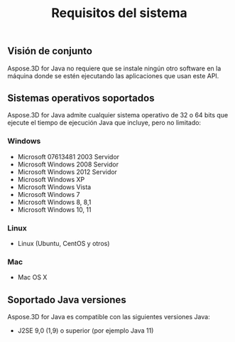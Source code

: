 ﻿---
title: Requisitos del sistema
type: docs
weight: 40
url: /es/java/system-requirements/
description: Aspose.3D for Java no requiere que se instale ningún otro software en la máquina donde se estén ejecutando las aplicaciones que usan este API.
---
## **Visión de conjunto**
Aspose.3D for Java no requiere que se instale ningún otro software en la máquina donde se estén ejecutando las aplicaciones que usan este API.
## **Sistemas operativos soportados**
Aspose.3D for Java admite cualquier sistema operativo de 32 o 64 bits que ejecute el tiempo de ejecución Java que incluye, pero no limitado:
### **Windows**
- Microsoft 07613481 2003 Servidor
- Microsoft Windows 2008 Servidor
- Microsoft Windows 2012 Servidor
- Microsoft Windows XP
- Microsoft Windows Vista
- Microsoft Windows 7
- Microsoft Windows 8, 8,1
- Microsoft Windows 10, 11
### **Linux**
- Linux (Ubuntu, CentOS y otros)
### **Mac**
- Mac OS X
## **Soportado Java versiones**
Aspose.3D for Java es compatible con las siguientes versiones Java:

- J2SE 9,0 (1,9) o superior (por ejemplo Java 11)


